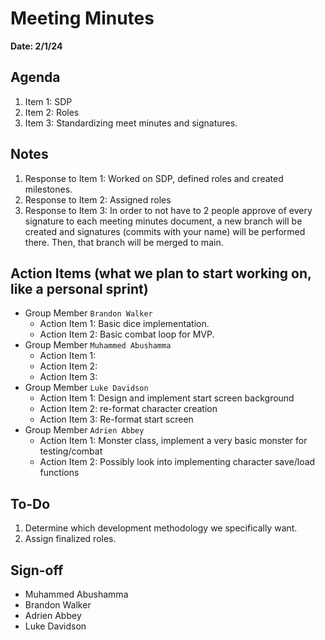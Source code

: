 # Meeting Minutes
**Date: 2/1/24**

## Agenda

1. Item 1: SDP 
2. Item 2: Roles
3. Item 3: Standardizing meet minutes and signatures. 

## Notes

1. Response to Item 1: Worked on SDP, defined roles and created milestones.
2. Response to Item 2: Assigned roles
3. Response to Item 3: In order to not have to 2 people approve of every signature to each meeting minutes document, a new branch will be created and signatures (commits with your name) will be performed there. Then, that branch will be merged to main.

## Action Items (what we plan to start working on, like a personal sprint) 

* Group Member `Brandon Walker`
    * Action Item 1: Basic dice implementation.
    * Action Item 2: Basic combat loop for MVP.
* Group Member `Muhammed Abushamma`
    * Action Item 1:
    * Action Item 2:
    * Action Item 3: 
* Group Member `Luke Davidson`
    * Action Item 1: Design and implement start screen background
    * Action Item 2: re-format character creation
    * Action Item 3: Re-format start screen
* Group Member `Adrien Abbey`
    * Action Item 1: Monster class, implement a very basic monster for testing/combat
    * Action Item 2: Possibly look into implementing character save/load functions

## To-Do

1. Determine which development methodology we specifically want.
1. Assign finalized roles.

## Sign-off

* Muhammed Abushamma
* Brandon Walker
* Adrien Abbey
* Luke Davidson

